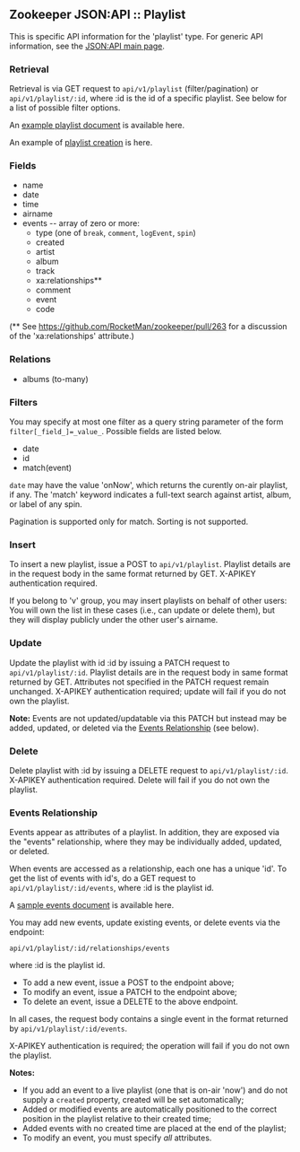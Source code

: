 ## Zookeeper JSON:API :: Playlist

This is specific API information for the 'playlist' type.  For generic API
information, see the [JSON:API main page](./API.md).

### Retrieval

Retrieval is via GET request to `api/v1/playlist` (filter/pagination) or
`api/v1/playlist/:id`, where :id is the id of a specific playlist.  See
below for a list of possible filter options.

An [example playlist document](Samples.md#playlist) is available here.

An example of [playlist creation](PlaylistEvents.md) is here.

### Fields

* name
* date
* time
* airname
* events -- array of zero or more:
  * type (one of `break`, `comment`, `logEvent`, `spin`)
  * created
  * artist
  * album
  * track
  * xa:relationships**
  * comment
  * event
  * code

(** See https://github.com/RocketMan/zookeeper/pull/263 for a discussion
of the 'xa:relationships' attribute.)

### Relations

* albums (to-many)

### Filters

You may specify at most one filter as a query string parameter of the
form `filter[_field_]=_value_`.  Possible fields are listed below.

  * date
  * id
  * match(event)

`date` may have the value 'onNow', which returns the curently on-air
playlist, if any.  The 'match' keyword indicates a full-text search
against artist, album, or label of any spin.

Pagination is supported only for match.  Sorting is not supported.

### <a name="insert"></a>Insert

To insert a new playlist, issue a POST to `api/v1/playlist`.  Playlist
details are in the request body in the same format returned by GET.
X-APIKEY authentication required.

If you belong to 'v' group, you may insert playlists on behalf of
other users: You will own the list in these cases (i.e., can update or
delete them), but they will display publicly under the other user's
airname.

### Update

Update the playlist with id :id by issuing a PATCH request to
`api/v1/playlist/:id`.  Playlist details are in the request body in same
format returned by GET.  Attributes not specified in the PATCH request
remain unchanged.  X-APIKEY authentication required; update will fail
if you do not own the playlist.

**Note:** Events are not updated/updatable via this PATCH but instead
may be added, updated, or deleted via the [Events Relationship](#events) (see below).

### Delete

Delete playlist with :id by issuing a DELETE request to
`api/v1/playlist/:id`.  X-APIKEY authentication required.
Delete will fail if you do not own the playlist.

<a name="events"></a>
### Events Relationship

Events appear as attributes of a playlist.  In addition, they are
exposed via the "events" relationship, where they may be individually
added, updated, or deleted.

When events are accessed as a relationship, each one has a unique 'id'.
To get the list of events with id's, do a GET request to
`api/v1/playlist/:id/events`, where :id is the playlist id.

A [sample events document](Samples.md#events) is available here.

You may add new events, update existing events, or delete events via
the endpoint:

`api/v1/playlist/:id/relationships/events`

where :id is the playlist id.

* To add a new event, issue a POST to the endpoint above;
* To modify an event, issue a PATCH to the endpoint above;
* To delete an event, issue a DELETE to the above endpoint.

In all cases, the request body contains a single event in the format
returned by `api/v1/playlist/:id/events`.

X-APIKEY authentication is required; the operation will fail if you do
not own the playlist.

**Notes:**
* If you add an event to a live playlist (one that is on-air 'now')
and do not supply a `created` property, created will be set automatically;
* Added or modified events are automatically positioned to the correct
position in the playlist relative to their created time;
* Added events with no created time are placed at the end of the playlist;
* To modify an event, you must specify _all_ attributes.
